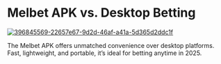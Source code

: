 # Melbet APK vs. Desktop Betting

<a href="https://t.me/gamemodfreecom">![396845569-22657e67-9d2d-46af-a41a-5d365d2ddc1f](https://github.com/user-attachments/assets/e8bdfe5c-2b3c-45b9-89f8-1f7ce03da45f)</a>

The Melbet APK offers unmatched convenience over desktop platforms. Fast, lightweight, and portable, it’s ideal for betting anytime in 2025.
